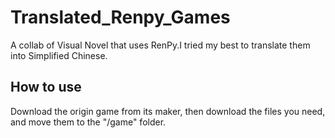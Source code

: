 # Translated_Renpy_Games
A collab of Visual Novel that uses RenPy.I tried my best to translate them into Simplified Chinese.

## How to use
Download the origin game from its maker, then download the files you need, and move them to the "/game" folder.
